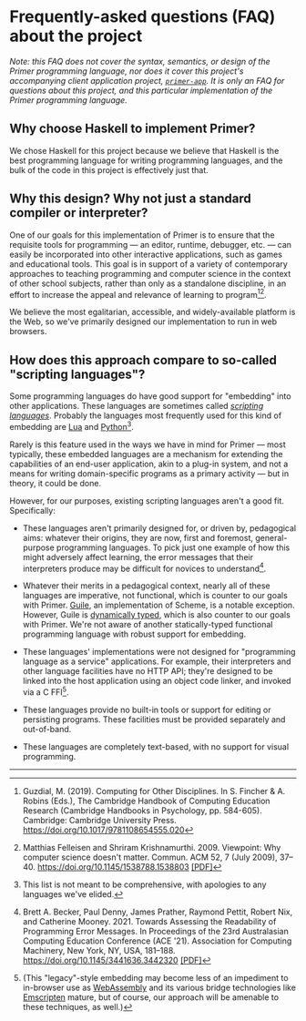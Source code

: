 # Frequently-asked questions (FAQ) about the project

*Note: this FAQ does not cover the syntax, semantics, or design of the
Primer programming language, nor does it cover this project's
accompanying client application project,
[`primer-app`](https://github.com/hackworthltd/primer-app). It is only
an FAQ for questions about this project, and this particular
implementation of the Primer programming language.*

## Why choose Haskell to implement Primer?

We chose Haskell for this project because we believe that Haskell is
the best programming language for writing programming languages, and
the bulk of the code in this project is effectively just that.

## Why this design? Why not just a standard compiler or interpreter?

One of our goals for this implementation of Primer is to ensure that
the requisite tools for programming &mdash; an editor, runtime,
debugger, etc. &mdash; can easily be incorporated into other
interactive applications, such as games and educational tools. This
goal is in support of a variety of contemporary approaches to teaching
programming and computer science in the context of other school
subjects, rather than only as a standalone discipline, in an effort to
increase the appeal and relevance of learning to program[^1][^2].

We believe the most egalitarian, accessible, and widely-available
platform is the Web, so we've primarily designed our implementation
to run in web browsers.

## How does this approach compare to so-called "scripting languages"?

Some programming languages do have good support for "embedding" into
other applications. These languages are sometimes called [*scripting
languages*](https://en.wikipedia.org/wiki/Scripting_language).
Probably the languages most frequently used for this kind of embedding
are [Lua](https://www.lua.org) and [Python](https://www.python.org)[^3].

Rarely is this feature used in the ways we have in mind for Primer
&mdash; most typically, these embedded languages are a mechanism for
extending the capabilities of an end-user application, akin to a
plug-in system, and not a means for writing domain-specific programs
as a primary activity &mdash; but in theory, it could be done.

However, for our purposes, existing scripting languages aren't a good
fit. Specifically:

* These languages aren't primarily designed for, or driven by,
  pedagogical aims: whatever their origins, they are now, first and
  foremost, general-purpose programming languages. To pick just one
  example of how this might adversely affect learning, the error
  messages that their interpreters produce may be difficult for
  novices to understand[^4].

* Whatever their merits in a pedagogical context, nearly all of these
  languages are imperative, not functional, which is counter to our
  goals with Primer. [Guile](https://www.gnu.org/software/guile/), an
  implementation of Scheme, is a notable exception. However, Guile is
  [dynamically
  typed](https://www.gnu.org/software/guile/manual/html_node/Dynamic-Types.html),
  which is also counter to our goals with Primer. We're not aware of
  another statically-typed functional programming language with robust
  support for embedding.

* These languages' implementations were not designed for "programming
  language as a service" applications. For example, their interpreters
  and other language facilities have no HTTP API; they're designed to
  be linked into the host application using an object code linker, and
  invoked via a C FFI[^5].

* These languages provide no built-in tools or support for editing or
  persisting programs. These facilities must be provided separately
  and out-of-band.

* These languages are completely text-based, with no support for
  visual programming.

---
[^1]: Guzdial, M. (2019). Computing for Other Disciplines. In S.
      Fincher & A. Robins (Eds.), The Cambridge Handbook of Computing
      Education Research (Cambridge Handbooks in Psychology, pp.
      584-605). Cambridge: Cambridge University Press.
      https://doi.org/10.1017/9781108654555.020

[^2]: Matthias Felleisen and Shriram Krishnamurthi. 2009. Viewpoint:
      Why computer science doesn't matter. Commun. ACM 52, 7 (July
      2009), 37–40. https://doi.org/10.1145/1538788.1538803
      [[PDF]](https://cs.brown.edu/~sk/Publications/Papers/Published/fk-why-cs-doesnt-matter/paper.pdf)

[^3]: This list is not meant to be comprehensive, with apologies to
      any languages we've elided.

[^4]: Brett A. Becker, Paul Denny, James Prather, Raymond Pettit,
      Robert Nix, and Catherine Mooney. 2021. Towards Assessing the
      Readability of Programming Error Messages. In Proceedings of the
      23rd Australasian Computing Education Conference (ACE '21).
      Association for Computing Machinery, New York, NY, USA, 181–188.
      https://doi.org/10.1145/3441636.3442320
      [[PDF]](https://dl.acm.org/doi/pdf/10.1145/3441636.3442320)

[^5]: (This "legacy"-style embedding may become less of an impediment
      to in-browser use as
      [WebAssembly](https://developer.mozilla.org/en-US/docs/WebAssembly)
      and its various bridge technologies like
      [Emscripten](https://developer.mozilla.org/en-US/docs/WebAssembly/C_to_wasm)
      mature, but of course, our approach will be amenable to these
      techniques, as well.)
